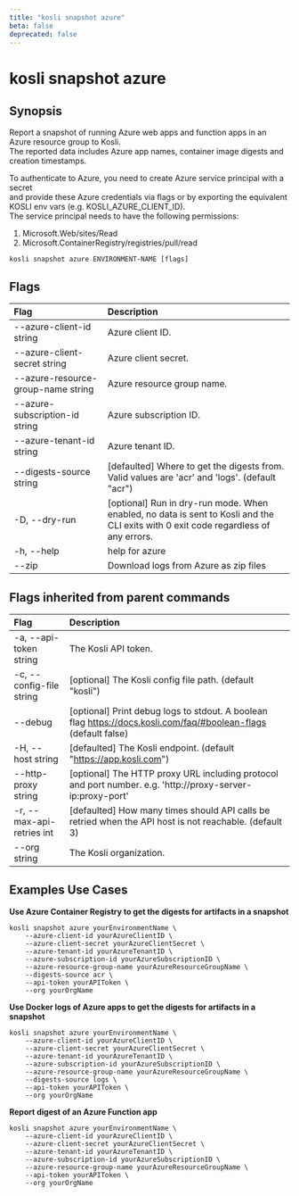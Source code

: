 ```yaml
---
title: "kosli snapshot azure"
beta: false
deprecated: false
---
```


# kosli snapshot azure

## Synopsis

Report a snapshot of running Azure web apps and function apps in an Azure resource group to Kosli.  
The reported data includes Azure app names, container image digests and creation timestamps.

To authenticate to Azure, you need to create Azure service principal with a secret  
and provide these Azure credentials via flags or by exporting the equivalent KOSLI env vars (e.g. KOSLI_AZURE_CLIENT_ID).  
The service principal needs to have the following permissions:  
  1) Microsoft.Web/sites/Read  
  2) Microsoft.ContainerRegistry/registries/pull/read  

	

```shell
kosli snapshot azure ENVIRONMENT-NAME [flags]
```

## Flags
| Flag | Description |
| :--- | :--- |
|        --azure-client-id string  |  Azure client ID.  |
|        --azure-client-secret string  |  Azure client secret.  |
|        --azure-resource-group-name string  |  Azure resource group name.  |
|        --azure-subscription-id string  |  Azure subscription ID.  |
|        --azure-tenant-id string  |  Azure tenant ID.  |
|        --digests-source string  |  [defaulted] Where to get the digests from. Valid values are 'acr' and 'logs'. (default "acr")  |
|    -D, --dry-run  |  [optional] Run in dry-run mode. When enabled, no data is sent to Kosli and the CLI exits with 0 exit code regardless of any errors.  |
|    -h, --help  |  help for azure  |
|        --zip  |  Download logs from Azure as zip files  |


## Flags inherited from parent commands
| Flag | Description |
| :--- | :--- |
|    -a, --api-token string  |  The Kosli API token.  |
|    -c, --config-file string  |  [optional] The Kosli config file path. (default "kosli")  |
|        --debug  |  [optional] Print debug logs to stdout. A boolean flag https://docs.kosli.com/faq/#boolean-flags (default false)  |
|    -H, --host string  |  [defaulted] The Kosli endpoint. (default "https://app.kosli.com")  |
|        --http-proxy string  |  [optional] The HTTP proxy URL including protocol and port number. e.g. 'http://proxy-server-ip:proxy-port'  |
|    -r, --max-api-retries int  |  [defaulted] How many times should API calls be retried when the API host is not reachable. (default 3)  |
|        --org string  |  The Kosli organization.  |


## Examples Use Cases

**Use Azure Container Registry to get the digests for artifacts in a snapshot**

```shell
kosli snapshot azure yourEnvironmentName \
	--azure-client-id yourAzureClientID \
	--azure-client-secret yourAzureClientSecret \
	--azure-tenant-id yourAzureTenantID \
	--azure-subscription-id yourAzureSubscriptionID \
	--azure-resource-group-name yourAzureResourceGroupName \
	--digests-source acr \
	--api-token yourAPIToken \
	--org yourOrgName

```

**Use Docker logs of Azure apps to get the digests for artifacts in a snapshot**

```shell
kosli snapshot azure yourEnvironmentName \
	--azure-client-id yourAzureClientID \
	--azure-client-secret yourAzureClientSecret \
	--azure-tenant-id yourAzureTenantID \
	--azure-subscription-id yourAzureSubscriptionID \
	--azure-resource-group-name yourAzureResourceGroupName \
	--digests-source logs \
	--api-token yourAPIToken \
	--org yourOrgName

```

**Report digest of an Azure Function app**

```shell
kosli snapshot azure yourEnvironmentName \
	--azure-client-id yourAzureClientID \
	--azure-client-secret yourAzureClientSecret \
	--azure-tenant-id yourAzureTenantID \
	--azure-subscription-id yourAzureSubscriptionID \
	--azure-resource-group-name yourAzureResourceGroupName \
	--api-token yourAPIToken \
	--org yourOrgName
```

